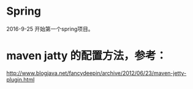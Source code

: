 # Spring
2016-9-25   开始第一个spring项目。
# maven jatty 的配置方法，参考：
http://www.blogjava.net/fancydeepin/archive/2012/06/23/maven-jetty-plugin.html
